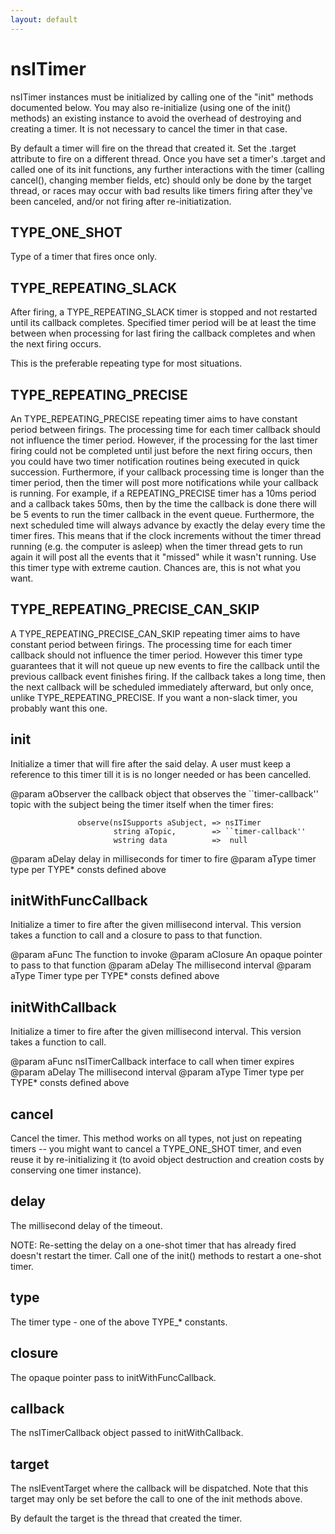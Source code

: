 ```yaml
---
layout: default
---
```


# nsITimer #

nsITimer instances must be initialized by calling one of the "init" methods
documented below.  You may also re-initialize (using one of the init()
methods) an existing instance to avoid the overhead of destroying and
creating a timer.  It is not necessary to cancel the timer in that case.

By default a timer will fire on the thread that created it.  Set the .target
attribute to fire on a different thread.  Once you have set a timer's .target
and called one of its init functions, any further interactions with the timer
(calling cancel(), changing member fields, etc) should only be done by the
target thread, or races may occur with bad results like timers firing after
they've been canceled, and/or not firing after re-initiatization.


## TYPE_ONE_SHOT ##

Type of a timer that fires once only.


## TYPE_REPEATING_SLACK ##

After firing, a TYPE_REPEATING_SLACK timer is stopped and not restarted
until its callback completes.  Specified timer period will be at least
the time between when processing for last firing the callback completes
and when the next firing occurs.

This is the preferable repeating type for most situations.


## TYPE_REPEATING_PRECISE ##

An TYPE_REPEATING_PRECISE repeating timer aims to have constant period
between firings.  The processing time for each timer callback should not
influence the timer period.  However, if the processing for the last
timer firing could not be completed until just before the next firing
occurs, then you could have two timer notification routines being
executed in quick succession.  Furthermore, if your callback processing
time is longer than the timer period, then the timer will post more
notifications while your callback is running.  For example, if a
REPEATING_PRECISE timer has a 10ms period and a callback takes 50ms,
then by the time the callback is done there will be 5 events to run the
timer callback in the event queue.  Furthermore, the next scheduled time
will always advance by exactly the delay every time the timer fires.
This means that if the clock increments without the timer thread running
(e.g. the computer is asleep) when the timer thread gets to run again it
will post all the events that it "missed" while it wasn't running.  Use
this timer type with extreme caution.  Chances are, this is not what you
want.


## TYPE_REPEATING_PRECISE_CAN_SKIP ##

A TYPE_REPEATING_PRECISE_CAN_SKIP repeating timer aims to have constant
period between firings.  The processing time for each timer callback
should not influence the timer period.  However this timer type
guarantees that it will not queue up new events to fire the callback
until the previous callback event finishes firing.  If the callback
takes a long time, then the next callback will be scheduled immediately
afterward, but only once, unlike TYPE_REPEATING_PRECISE.  If you want a
non-slack timer, you probably want this one.


## init ##

Initialize a timer that will fire after the said delay.
A user must keep a reference to this timer till it is 
is no longer needed or has been cancelled.

@param aObserver   the callback object that observes the 
                   ``timer-callback'' topic with the subject being
                   the timer itself when the timer fires:

                   observe(nsISupports aSubject, => nsITimer
                           string aTopic,        => ``timer-callback''
                           wstring data          =>  null

@param aDelay      delay in milliseconds for timer to fire
@param aType       timer type per TYPE* consts defined above


## initWithFuncCallback ##

Initialize a timer to fire after the given millisecond interval.
This version takes a function to call and a closure to pass to
that function.

@param aFunc      The function to invoke
@param aClosure   An opaque pointer to pass to that function
@param aDelay     The millisecond interval
@param aType      Timer type per TYPE* consts defined above


## initWithCallback ##

Initialize a timer to fire after the given millisecond interval.
This version takes a function to call.

@param aFunc      nsITimerCallback interface to call when timer expires
@param aDelay     The millisecond interval
@param aType      Timer type per TYPE* consts defined above


## cancel ##

Cancel the timer.  This method works on all types, not just on repeating
timers -- you might want to cancel a TYPE_ONE_SHOT timer, and even reuse
it by re-initializing it (to avoid object destruction and creation costs
by conserving one timer instance).


## delay ##

The millisecond delay of the timeout.

NOTE: Re-setting the delay on a one-shot timer that has already fired
doesn't restart the timer. Call one of the init() methods to restart
a one-shot timer.


## type ##

The timer type - one of the above TYPE_* constants.


## closure ##

The opaque pointer pass to initWithFuncCallback.


## callback ##

The nsITimerCallback object passed to initWithCallback.


## target ##

The nsIEventTarget where the callback will be dispatched. Note that this
target may only be set before the call to one of the init methods above.

By default the target is the thread that created the timer.

